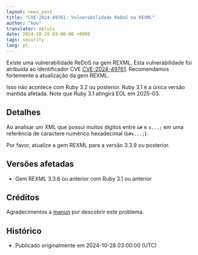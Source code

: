 ```yaml
---
layout: news_post
title: "CVE-2024-49761: Vulnerabilidade ReDoS na REXML"
author: "kou"
translator: nbluis
date: 2024-10-28 03:00:00 +0000
tags: security
lang: pt
---
```


Existe uma vulnerabilidade ReDoS na gem REXML. Esta vulnerabilidade foi atribuída ao identificador CVE [CVE-2024-49761](https://www.cve.org/CVERecord?id=CVE-2024-49761). Recomendamos fortemente a atualização da gem REXML.

Isso não acontece com Ruby 3.2 ou posterior. Ruby 3.1 é a única versão mantida afetada. Note que Ruby 3.1 atingirá EOL em 2025-03.

## Detalhes

Ao analisar um XML que possui muitos dígitos entre `&#` e `x...;` em uma referência de caractere numérico hexadecimal (`&#x...;`).

Por favor, atualize a gem REXML para a versão 3.3.9 ou posterior.

## Versões afetadas

* Gem REXML 3.3.8 ou anterior com Ruby 3.1 ou anterior

## Créditos

Agradecimentos a [manun](https://hackerone.com/manun) por descobrir este problema.

## Histórico

* Publicado originalmente em 2024-10-28 03:00:00 (UTC)
